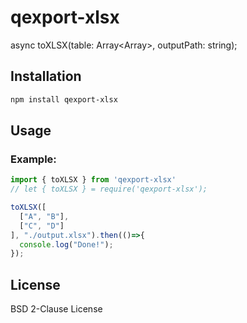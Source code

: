 # qexport-xlsx

async toXLSX(table: Array<Array<string>>, outputPath: string);

## Installation

```bash
npm install qexport-xlsx
```

## Usage

### Example:

```typescript
import { toXLSX } from 'qexport-xlsx'
// let { toXLSX } = require('qexport-xlsx');

toXLSX([
  ["A", "B"],
  ["C", "D"]
], "./output.xlsx").then(()=>{
  console.log("Done!");
});
```

## License

BSD 2-Clause License
